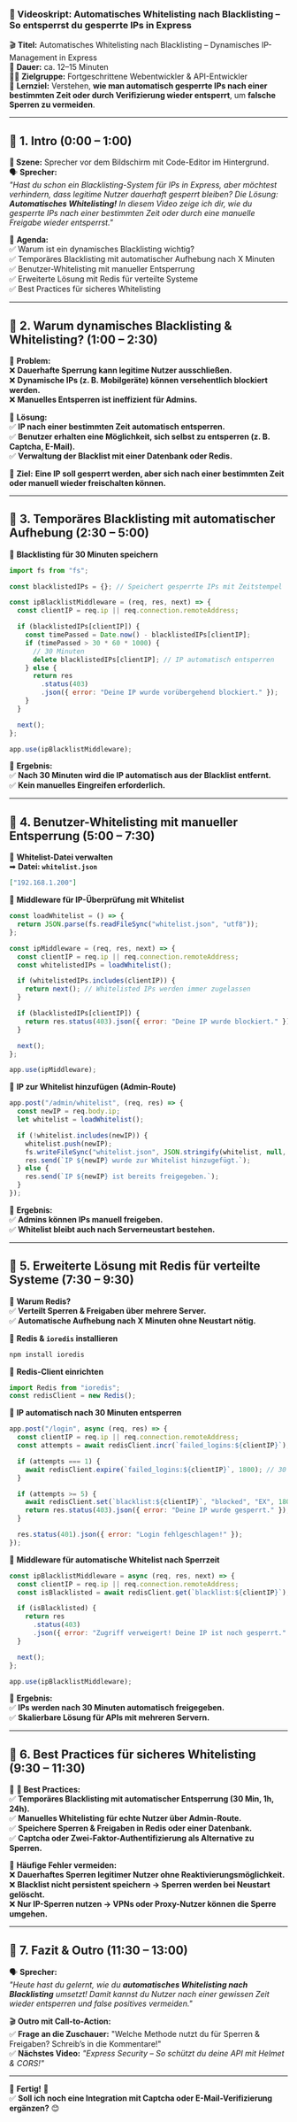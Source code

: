 ### **📜 Videoskript: Automatisches Whitelisting nach Blacklisting – So entsperrst du gesperrte IPs in Express**

🎬 **Titel:** Automatisches Whitelisting nach Blacklisting – Dynamisches IP-Management in Express  
🎤 **Dauer:** ca. 12–15 Minuten  
👨‍🏫 **Zielgruppe:** Fortgeschrittene Webentwickler & API-Entwickler  
🎯 **Lernziel:** Verstehen, **wie man automatisch gesperrte IPs nach einer bestimmten Zeit oder durch Verifizierung wieder entsperrt**, um **falsche Sperren zu vermeiden**.

---

## **🔹 1. Intro (0:00 – 1:00)**

**🎥 Szene:** Sprecher vor dem Bildschirm mit Code-Editor im Hintergrund.  
🗣️ **Sprecher:**  
_"Hast du schon ein Blacklisting-System für IPs in Express, aber möchtest verhindern, dass legitime Nutzer dauerhaft gesperrt bleiben? Die Lösung: **Automatisches Whitelisting!** In diesem Video zeige ich dir, wie du gesperrte IPs nach einer bestimmten Zeit oder durch eine manuelle Freigabe wieder entsperrst."_

📌 **Agenda:**  
✅ Warum ist ein dynamisches Blacklisting wichtig?  
✅ Temporäres Blacklisting mit automatischer Aufhebung nach X Minuten  
✅ Benutzer-Whitelisting mit manueller Entsperrung  
✅ Erweiterte Lösung mit Redis für verteilte Systeme  
✅ Best Practices für sicheres Whitelisting

---

## **🔹 2. Warum dynamisches Blacklisting & Whitelisting? (1:00 – 2:30)**

📌 **Problem:**  
❌ **Dauerhafte Sperrung kann legitime Nutzer ausschließen.**  
❌ **Dynamische IPs (z. B. Mobilgeräte) können versehentlich blockiert werden.**  
❌ **Manuelles Entsperren ist ineffizient für Admins.**

📌 **Lösung:**  
✅ **IP nach einer bestimmten Zeit automatisch entsperren.**  
✅ **Benutzer erhalten eine Möglichkeit, sich selbst zu entsperren (z. B. Captcha, E-Mail).**  
✅ **Verwaltung der Blacklist mit einer Datenbank oder Redis.**

🎯 **Ziel:** **Eine IP soll gesperrt werden, aber sich nach einer bestimmten Zeit oder manuell wieder freischalten können.**

---

## **🔹 3. Temporäres Blacklisting mit automatischer Aufhebung (2:30 – 5:00)**

📌 **Blacklisting für 30 Minuten speichern**

```javascript
import fs from "fs";

const blacklistedIPs = {}; // Speichert gesperrte IPs mit Zeitstempel

const ipBlacklistMiddleware = (req, res, next) => {
  const clientIP = req.ip || req.connection.remoteAddress;

  if (blacklistedIPs[clientIP]) {
    const timePassed = Date.now() - blacklistedIPs[clientIP];
    if (timePassed > 30 * 60 * 1000) {
      // 30 Minuten
      delete blacklistedIPs[clientIP]; // IP automatisch entsperren
    } else {
      return res
        .status(403)
        .json({ error: "Deine IP wurde vorübergehend blockiert." });
    }
  }

  next();
};

app.use(ipBlacklistMiddleware);
```

🎯 **Ergebnis:**  
✅ **Nach 30 Minuten wird die IP automatisch aus der Blacklist entfernt.**  
✅ **Kein manuelles Eingreifen erforderlich.**

---

## **🔹 4. Benutzer-Whitelisting mit manueller Entsperrung (5:00 – 7:30)**

📌 **Whitelist-Datei verwalten**  
➡ **Datei: `whitelist.json`**

```json
["192.168.1.200"]
```

📌 **Middleware für IP-Überprüfung mit Whitelist**

```javascript
const loadWhitelist = () => {
  return JSON.parse(fs.readFileSync("whitelist.json", "utf8"));
};

const ipMiddleware = (req, res, next) => {
  const clientIP = req.ip || req.connection.remoteAddress;
  const whitelistedIPs = loadWhitelist();

  if (whitelistedIPs.includes(clientIP)) {
    return next(); // Whitelisted IPs werden immer zugelassen
  }

  if (blacklistedIPs[clientIP]) {
    return res.status(403).json({ error: "Deine IP wurde blockiert." });
  }

  next();
};

app.use(ipMiddleware);
```

📌 **IP zur Whitelist hinzufügen (Admin-Route)**

```javascript
app.post("/admin/whitelist", (req, res) => {
  const newIP = req.body.ip;
  let whitelist = loadWhitelist();

  if (!whitelist.includes(newIP)) {
    whitelist.push(newIP);
    fs.writeFileSync("whitelist.json", JSON.stringify(whitelist, null, 2));
    res.send(`IP ${newIP} wurde zur Whitelist hinzugefügt.`);
  } else {
    res.send(`IP ${newIP} ist bereits freigegeben.`);
  }
});
```

🎯 **Ergebnis:**  
✅ **Admins können IPs manuell freigeben.**  
✅ **Whitelist bleibt auch nach Serverneustart bestehen.**

---

## **🔹 5. Erweiterte Lösung mit Redis für verteilte Systeme (7:30 – 9:30)**

📌 **Warum Redis?**  
✅ **Verteilt Sperren & Freigaben über mehrere Server.**  
✅ **Automatische Aufhebung nach X Minuten ohne Neustart nötig.**

📌 **Redis & `ioredis` installieren**

```bash
npm install ioredis
```

📌 **Redis-Client einrichten**

```javascript
import Redis from "ioredis";
const redisClient = new Redis();
```

📌 **IP automatisch nach 30 Minuten entsperren**

```javascript
app.post("/login", async (req, res) => {
  const clientIP = req.ip || req.connection.remoteAddress;
  const attempts = await redisClient.incr(`failed_logins:${clientIP}`);

  if (attempts === 1) {
    await redisClient.expire(`failed_logins:${clientIP}`, 1800); // 30 Minuten
  }

  if (attempts >= 5) {
    await redisClient.set(`blacklist:${clientIP}`, "blocked", "EX", 1800); // Sperre für 30 Minuten
    return res.status(403).json({ error: "Deine IP wurde gesperrt." });
  }

  res.status(401).json({ error: "Login fehlgeschlagen!" });
});
```

📌 **Middleware für automatische Whitelist nach Sperrzeit**

```javascript
const ipBlacklistMiddleware = async (req, res, next) => {
  const clientIP = req.ip || req.connection.remoteAddress;
  const isBlacklisted = await redisClient.get(`blacklist:${clientIP}`);

  if (isBlacklisted) {
    return res
      .status(403)
      .json({ error: "Zugriff verweigert! Deine IP ist noch gesperrt." });
  }

  next();
};

app.use(ipBlacklistMiddleware);
```

🎯 **Ergebnis:**  
✅ **IPs werden nach 30 Minuten automatisch freigegeben.**  
✅ **Skalierbare Lösung für APIs mit mehreren Servern.**

---

## **🔹 6. Best Practices für sicheres Whitelisting (9:30 – 11:30)**

📌 **🚀 Best Practices:**  
✅ **Temporäres Blacklisting mit automatischer Entsperrung (30 Min, 1h, 24h).**  
✅ **Manuelles Whitelisting für echte Nutzer über Admin-Route.**  
✅ **Speichere Sperren & Freigaben in Redis oder einer Datenbank.**  
✅ **Captcha oder Zwei-Faktor-Authentifizierung als Alternative zu Sperren.**

📌 **Häufige Fehler vermeiden:**  
❌ **Dauerhaftes Sperren legitimer Nutzer ohne Reaktivierungsmöglichkeit.**  
❌ **Blacklist nicht persistent speichern → Sperren werden bei Neustart gelöscht.**  
❌ **Nur IP-Sperren nutzen → VPNs oder Proxy-Nutzer können die Sperre umgehen.**

---

## **🔹 7. Fazit & Outro (11:30 – 13:00)**

🗣️ **Sprecher:**  
_"Heute hast du gelernt, wie du **automatisches Whitelisting nach Blacklisting** umsetzt! Damit kannst du Nutzer nach einer gewissen Zeit wieder entsperren und false positives vermeiden."_

🎬 **Outro mit Call-to-Action:**  
✅ **Frage an die Zuschauer:** "Welche Methode nutzt du für Sperren & Freigaben? Schreib’s in die Kommentare!"  
✅ **Nächstes Video:** _"Express Security – So schützt du deine API mit Helmet & CORS!"_

---

🎯 **Fertig!** 🎯  
✅ **Soll ich noch eine Integration mit Captcha oder E-Mail-Verifizierung ergänzen?** 😊
